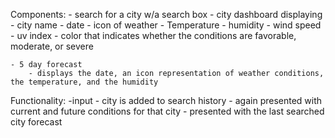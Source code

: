 Components:
    - search for a city w/a search box
    - city dashboard displaying
        - city name
        - date
        - icon of weather
        - Temperature
        - humidity
        - wind speed
        - uv index
            - color that indicates whether the conditions are favorable, moderate, or severe

    - 5 day forecast
        - displays the date, an icon representation of weather conditions, the temperature, and the humidity

Functionality: 
    -input 
    - city is added to search history
        - again presented with current and future conditions for that city
        - presented with the last searched city forecast